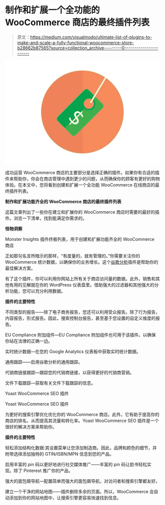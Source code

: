 # 制作和扩展一个全功能的 WooCommerce 商店的最终插件列表

> 原文：<https://medium.com/visualmodo/ultimate-list-of-plugins-to-make-and-scale-a-fully-functional-woocommerce-store-b28662b87565?source=collection_archive---------0----------------------->

![](img/88cc8667cc9b1356393326cc93bfdcd3.png)

成功运营 WooCommerce 商店的主要部分是选择正确的插件。如果你有合适的插件来帮助你，你会在商店管理中遇到更少的问题，从而确保你的顾客有更好的购物体验。在本文中，您将看到创建和扩展一个全功能 WooCommerce 在线商店的最终插件列表。

**制作和扩展功能齐全的 WooCommerce 商店的最终插件列表**

这篇文章列出了一些你在建立和扩展你的 WooCommerce 商店时需要的最好的插件。浏览一下清单，找到能满足你需求的。

**怪物洞察**

Monster Insights 插件终极列表，用于创建和扩展功能齐全的 WooCommerce 商店

正如那句名言所暗示的那样，“有度量的，就有管理的。”你需要关注你的 WooCommerce 统计数据，以确保你的业务增长。这个[谷歌分析](https://visualmodo.com/google-analytics-wordpress-setup/)插件是帮助你的最佳解决方案。

有了这个插件，你可以利用你网站上所有关于商店访问量的数据。此外，销售和其他有用的见解就在你的 WordPress 仪表盘里。借助强大的过滤器和其他强大的分析功能，您可以充分利用数据。

**插件的主要特性**

不同类型的报告——除了电子商务报告，您还可以利用受众报告。除了行为报告，内容报告，形式报告。因此，搜索控制台报告，甚至基于您设置的自定义维度的报告。

EU Compliance 附加组件—EU Compliance 附加组件也可用于该插件。以确保你站在法律的正确一边。

实时统计数据—在您的 Google Analytics 仪表板中获取实时统计数据。

通用跟踪——启用谷歌分析的通用跟踪。

代销商链接跟踪—跟踪您的代销商链接，以获得更好的代销商营销。

文件下载跟踪—获取有关文件下载跟踪的信息。

Yoast WooCommerce SEO 插件

Yoast WooCommerce SEO 插件

为更好的搜索引擎优化优化你的 WooCommerce 商店。此外，它有助于提高你的商店的排名，从而提高其流量和转化率。Yoast WooCommerce SEO 插件是一个很好的解决方案来帮助你。

**插件的主要特性**

轻松添加结构化数据:其设置菜单让您添加制造商。因此，品牌和颜色的细节，并附带选择添加独特的 GTIN/ISBN/MPN 信息到您的产品。

启用丰富的 pin 码以更好地进行社交媒体推广——丰富的 pin 码让脸书轻松实现。除了 Pinterest 推广你的产品。

强大的面包屑导航—配置简单而强大的面包屑导航，对访问者和搜索引擎都友好。

建立一个干净的网站地图——插件删除多余的页面。所以，WooCommerce 会自动添加到你的网站地图中，让搜索引擎更容易快速找到信息。